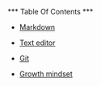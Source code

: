 *** Table Of Contents ***

+ [Markdown](read1.md)

+ [Text editor](read2.md)

+ [Git](read3.md)

+ [Growth mindset](README.md)


